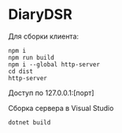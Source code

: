 # DiaryDSR

Для сборки клиента:
```
npm i
npm run build
npm i --global http-server
cd dist
http-server
```
Доступ по 127.0.0.1:[порт]

Сборка сервера в Visual Studio
```
dotnet build
```
